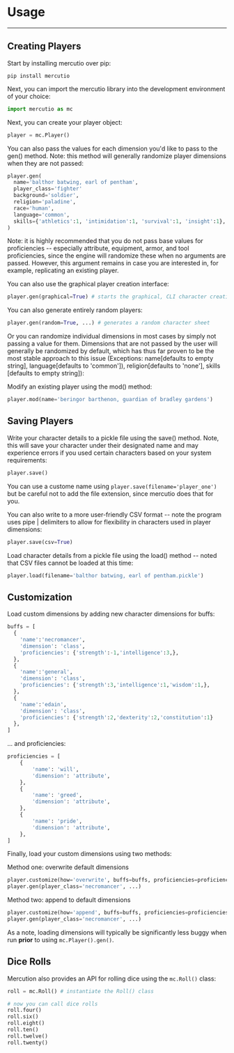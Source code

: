 # Usage
---

## Creating Players

Start by installing mercutio over pip:
```
pip install mercutio
```

Next, you can import the mercutio library into the development environment of your choice:
```python
import mercutio as mc
```

Next, you can create your player object:

```python
player = mc.Player()
```

You can also pass the values for each dimension you'd like to pass to the gen() method. Note: this method will generally randomize player dimensions when they are not passed:
```python
player.gen(
  name='balthor batwing, earl of pentham',
  player_class='fighter'
  background='soldier',
  religion='paladine',
  race='human',
  language='common',
  skills={'athletics':1, 'intimidation':1, 'survival':1, 'insight':1},
)
```
Note: it is highly recommended that you do not pass base values for proficiencies -- especially attribute, equipment, armor, and tool proficiencies, since the engine will randomize these when no arguments are passed. However, this argument remains in case you are interested in, for example, replicating an existing player.

You can also use the graphical player creation interface:
```python
player.gen(graphical=True) # starts the graphical, CLI character creation interface
```


You can also generate entirely random players:
```python
player.gen(random=True, ...) # generates a random character sheet
```
Or you can randomize individual dimensions in most cases by simply not passing a value for them. Dimensions that are not passed by the user will generally be randomized by default, which has thus far proven to be the most stable approach to this issue (Exceptions: name[defaults to empty string], language[defaults to 'common']), religion[defaults to 'none'], skills [defaults to empty string]):

Modify an existing player using the mod() method:
```python
player.mod(name='beringor barthenon, guardian of bradley gardens')
```

## Saving Players

Write your character details to a pickle file using the save() method. Note, this will save your character under their designated name and may experience errors if you used certain characters based on your system requirements:
```python
player.save()
```
You can use a custome name using ```player.save(filename='player_one')``` but be careful not to add the file extension, since mercutio does that for you.

You can also write to a more user-friendly CSV format -- note the program uses pipe | delimiters to allow for flexibility in characters used in player dimensions:
```python
player.save(csv=True)
```

Load character details from a pickle file using the load() method -- noted that CSV files cannot be loaded at this time:
```python
player.load(filename='balthor batwing, earl of pentham.pickle')
```

## Customization

Load custom dimensions by adding new character dimensions for buffs:
```python
buffs = [
  {
    'name':'necromancer', 
    'dimension': 'class', 
    'proficiencies': {'strength':-1,'intelligence':3,},
  },
  {
    'name':'general',
    'dimension': 'class',
    'proficiencies': {'strength':3,'intelligence':1,'wisdom':1,}, 
  },
  {
    'name':'edain',
    'dimension': 'class', 
    'proficiencies': {'strength':2,'dexterity':2,'constitution':1}
  },
]
```

... and proficiencies:
```python
proficiencies = [
    {
        'name': 'will',
        'dimension': 'attribute',
    },
    {
        'name': 'greed',
        'dimension': 'attribute',
    },
    {
        'name': 'pride',
        'dimension': 'attribute',
    },
]
```

Finally, load your custom dimensions using two methods:

Method one: overwrite default dimensions
```python
player.customize(how='overwrite', buffs=buffs, proficiencies=proficiencies)
player.gen(player_class='necromancer', ...)
```

Method two: append to default dimensions
```python
player.customize(how='append', buffs=buffs, proficiencies=proficiencies)
player.gen(player_class='necromancer', ...)
```

As a note, loading dimensions will typically be significantly less buggy when run **prior** to using ```mc.Player().gen()```.

## Dice Rolls

Mercution also provides an API for rolling dice using the ```mc.Roll()``` class:

```python
roll = mc.Roll() # instantiate the Roll() class

# now you can call dice rolls 
roll.four() 
roll.six()
roll.eight()
roll.ten()
roll.twelve()
roll.twenty()

```